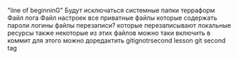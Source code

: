"line of beginninG"
Будут исключаться системные папки терраформ
Файл лога
Файл настроек
все приватные файлы которые содержать пароли логины
файлы перезаписи? которые перезаписывают локальные ресурсы
также некоторые из этих файлов можно таки включить в коммит для этого можно доредактить gitignotrsecond lesson git
second tag
